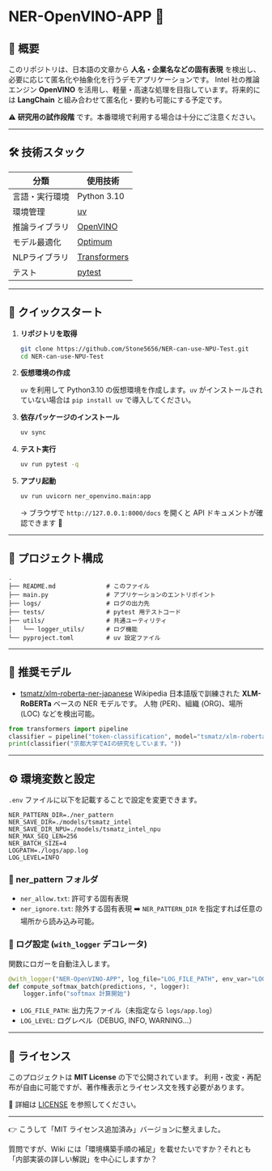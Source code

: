 # NER-OpenVINO-APP 🚀

## 📖 概要

このリポジトリは、日本語の文章から **人名・企業名などの固有表現** を検出し、必要に応じて匿名化や抽象化を行うデモアプリケーションです。
Intel 社の推論エンジン **OpenVINO** を活用し、軽量・高速な処理を目指しています。将来的には **LangChain** と組み合わせて匿名化・要約も可能にする予定です。

⚠️ **研究用の試作段階** です。本番環境で利用する場合は十分にご注意ください。

---

## 🛠 技術スタック

| 分類       | 使用技術                                                     |
| -------- | -------------------------------------------------------- |
| 言語・実行環境  | Python 3.10                                              |
| 環境管理     | [uv](https://docs.astral.sh/uv/)                         |
| 推論ライブラリ  | [OpenVINO](https://docs.openvino.ai/)                    |
| モデル最適化   | [Optimum](https://huggingface.co/docs/optimum/index)     |
| NLPライブラリ | [Transformers](https://huggingface.co/docs/transformers) |
| テスト      | [pytest](https://docs.pytest.org/)                       |

---

## 🚀 クイックスタート

1. **リポジトリを取得**

   ```bash
   git clone https://github.com/Stone5656/NER-can-use-NPU-Test.git
   cd NER-can-use-NPU-Test
   ```

2. **仮想環境の作成**

   `uv` を利用して Python3.10 の仮想環境を作成します。`uv` がインストールされていない場合は `pip install uv` で導入してください。

3. **依存パッケージのインストール**

   ```bash
   uv sync
   ```

4. **テスト実行**

   ```bash
   uv run pytest -q
   ```

5. **アプリ起動**

   ```bash
   uv run uvicorn ner_openvino.main:app
   ```

   → ブラウザで `http://127.0.0.1:8000/docs` を開くと API ドキュメントが確認できます 🎉

---

## 📂 プロジェクト構成

```
.
├── README.md              # このファイル
├── main.py                # アプリケーションのエントリポイント
├── logs/                  # ログの出力先
├── tests/                 # pytest 用テストコード
├── utils/                 # 共通ユーティリティ
│   └── logger_utils/      # ログ機能
└── pyproject.toml         # uv 設定ファイル
```

---

## 🤖 推奨モデル

* [tsmatz/xlm-roberta-ner-japanese](https://huggingface.co/tsmatz/xlm-roberta-ner-japanese)
  Wikipedia 日本語版で訓練された **XLM-RoBERTa** ベースの NER モデルです。
  人物 (PER)、組織 (ORG)、場所 (LOC) などを検出可能。

```python
from transformers import pipeline
classifier = pipeline("token-classification", model="tsmatz/xlm-roberta-ner-japanese")
print(classifier("京都大学でAIの研究をしています。"))
```

---

## ⚙️ 環境変数と設定

`.env` ファイルに以下を記載することで設定を変更できます。

```dotenv
NER_PATTERN_DIR=./ner_pattern
NER_SAVE_DIR=./models/tsmatz_intel
NER_SAVE_DIR_NPU=./models/tsmatz_intel_npu
NER_MAX_SEQ_LEN=256
NER_BATCH_SIZE=4
LOGPATH=./logs/app.log
LOG_LEVEL=INFO
```

### 📁 ner\_pattern フォルダ

* `ner_allow.txt`: 許可する固有表現
* `ner_ignore.txt`: 除外する固有表現
  ➡️ `NER_PATTERN_DIR` を指定すれば任意の場所から読み込み可能。

### 📝 ログ設定 (`with_logger` デコレータ)

関数にロガーを自動注入します。

```python
@with_logger("NER-OpenVINO-APP", log_file="LOG_FILE_PATH", env_var="LOG_LEVEL")
def compute_softmax_batch(predictions, *, logger):
    logger.info("softmax 計算開始")
```

* `LOG_FILE_PATH`: 出力先ファイル（未指定なら `logs/app.log`）
* `LOG_LEVEL`: ログレベル（DEBUG, INFO, WARNING…）

---

## 📜 ライセンス

このプロジェクトは **MIT License** の下で公開されています。
利用・改変・再配布が自由に可能ですが、著作権表示とライセンス文を残す必要があります。

📄 詳細は [LICENSE](./LICENSE) を参照してください。

---

👉 こうして「MIT ライセンス追加済み」バージョンに整えました。

質問ですが、Wiki には「環境構築手順の補足」を載せたいですか？それとも「内部実装の詳しい解説」を中心にしますか？
